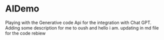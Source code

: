 # AIDemo
Playing with the Generative code Api for the integration with Chat GPT.
Adding some description for me to oush and hello i am.
updating in md file for the code rebiew
